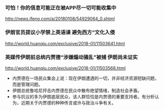 ### 可怕！你的信息可能正在被APP尽一切可能收集中
http://news.ifeng.com/a/20180108/54929064_0.shtml

### 伊朗官员提议小学禁上英语课 避免西方“文化入侵
http://world.huanqiu.com/exclusive/2018-01/11503641.html

### 英媒传伊朗前总统内贾德“涉嫌煽动骚乱”被捕 伊朗尚未证实
http://world.huanqiu.com/exclusive/2018-01/11503568.html
* 内贾德在一场民众集会上说：现在伊朗遭遇的一切，并非经济资源短缺问题，而是管理问题。
* 伊朗总统鲁哈尼抨击内贾德在民众中散布绝望情绪，制造社会矛盾。
* 参与抗议的多为伊朗底层民众，该人群恰恰是内贾德的重要支持者。有分析认为，近期关于内贾德的种种传言或许与政治斗争有关。
